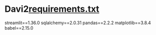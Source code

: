 # Davi2[requirements.txt](https://github.com/user-attachments/files/21880638/requirements.txt)
streamlit==1.36.0
sqlalchemy==2.0.31
pandas==2.2.2
matplotlib==3.8.4
babel==2.15.0
